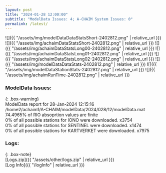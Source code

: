 ```yaml
---
layout: post
title: "2024-01-28 12:00:00"
subtitle: "ModelData Issues: 4; A-CHAIM System Issues: 0"
permalink: /latest/
---
```


![]({{ "/assets/img/modelDataDataStatsShort-2402812.png" | relative_url }})
![]({{ "/assets/img/achaimDataStatsShort-2402812.png" | relative_url }})
![]({{ "/assets/img/achaimDataStatsLong00-2402812.png" | relative_url }})
![]({{ "/assets/img/achaimDataStatsLong01-2402812.png" | relative_url }})
![]({{ "/assets/img/achaimDataStatsLong02-2402812.png" | relative_url }})
![]({{ "/assets/img/modelDataDataStats-2402812.png" | relative_url }})
![]({{ "/assets/img/modelDataStationStats-2402812.png" | relative_url }})
![]({{ "/assets/img/achaimRunTime-2402812.png" | relative_url }})


### ModelData Issues:  
  
{: .box-warning}  
 ModelData report for 28-Jan-2024 12:15:16   
 /home2/achaim1/A-CHAIM/modelData/2024/028/12/modelData.mat   
 74.4965% of RIO absoprtion values are finite   
 0% of all possible stations for IONO were downloaded. x3754   
 0% of all possible stations for SENTINEL were downloaded. x1474   
 0% of all possible stations for KARTVERKET were downloaded. x7975   
  


### Logs:  
  
{: .box-note}  
[Logs.zip]({{ "/assets/other/logs.zip" | relative_url }})  
[Log Info]({{ "/logInfo" | relative_url }})  
